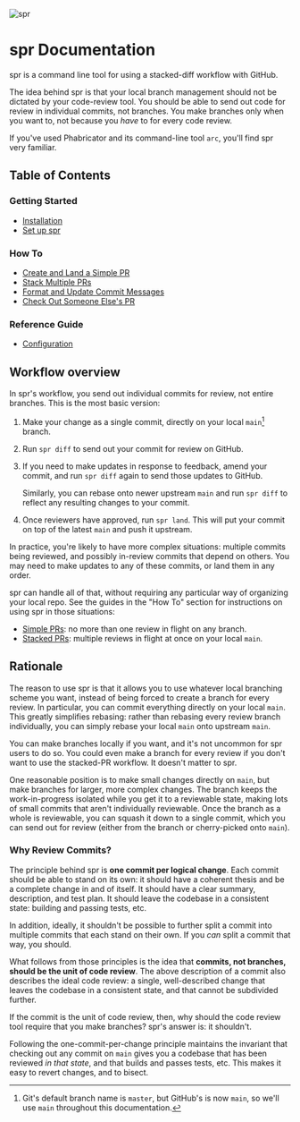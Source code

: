 ![spr](./spr.svg)

# spr Documentation

spr is a command line tool for using a stacked-diff workflow with GitHub.

The idea behind spr is that your local branch management should not be dictated by your code-review tool. You should be able to send out code for review in individual commits, not branches. You make branches only when you want to, not because you _have_ to for every code review.

If you've used Phabricator and its command-line tool `arc`, you'll find spr very familiar.

## Table of Contents

### Getting Started
- [Installation](./user/installation.md)
- [Set up spr](./user/setup.md)

### How To
- [Create and Land a Simple PR](./user/simple.md)
- [Stack Multiple PRs](./user/stack.md)
- [Format and Update Commit Messages](./user/commit-message.md)
- [Check Out Someone Else's PR](./user/patch.md)

### Reference Guide
- [Configuration](./reference/configuration.md)

## Workflow overview

In spr's workflow, you send out individual commits for review, not entire branches. This is the most basic version:

1. Make your change as a single commit, directly on your local `main`[^master] branch.

2. Run `spr diff` to send out your commit for review on GitHub.

3. If you need to make updates in response to feedback, amend your commit, and run `spr diff` again to send those updates to GitHub.

   Similarly, you can rebase onto newer upstream `main` and run `spr diff` to reflect any resulting changes to your commit.

4. Once reviewers have approved, run `spr land`. This will put your commit on top of the latest `main` and push it upstream.

In practice, you're likely to have more complex situations: multiple commits being reviewed, and possibly in-review commits that depend on others. You may need to make updates to any of these commits, or land them in any order.

spr can handle all of that, without requiring any particular way of organizing your local repo. See the guides in the "How To" section for instructions on using spr in those situations:

- [Simple PRs](./user/simple.md): no more than one review in flight on any branch.
- [Stacked PRs](./user/stack.md): multiple reviews in flight at once on your local `main`.

## Rationale

The reason to use spr is that it allows you to use whatever local branching scheme you want, instead of being forced to create a branch for every review. In particular, you can commit everything directly on your local `main`. This greatly simplifies rebasing: rather than rebasing every review branch individually, you can simply rebase your local `main` onto upstream `main`.

You can make branches locally if you want, and it's not uncommon for spr users to do so. You could even make a branch for every review if you don't want to use the stacked-PR workflow. It doesn't matter to spr.

One reasonable position is to make small changes directly on `main`, but make branches for larger, more complex changes. The branch keeps the work-in-progress isolated while you get it to a reviewable state, making lots of small commits that aren't individually reviewable. Once the branch as a whole is reviewable, you can squash it down to a single commit, which you can send out for review (either from the branch or cherry-picked onto `main`).

### Why Review Commits?

The principle behind spr is **one commit per logical change**. Each commit should be able to stand on its own: it should have a coherent thesis and be a complete change in and of itself. It should have a clear summary, description, and test plan. It should leave the codebase in a consistent state: building and passing tests, etc.

In addition, ideally, it shouldn't be possible to further split a commit into multiple commits that each stand on their own. If you _can_ split a commit that way, you should.

What follows from those principles is the idea that **commits, not branches, should be the unit of code review**. The above description of a commit also describes the ideal code review: a single, well-described change that leaves the codebase in a consistent state, and that cannot be subdivided further.

If the commit is the unit of code review, then, why should the code review tool require that you make branches? spr's answer is: it shouldn't.

Following the one-commit-per-change principle maintains the invariant that checking out any commit on `main` gives you a codebase that has been reviewed _in that state_, and that builds and passes tests, etc. This makes it easy to revert changes, and to bisect.

[^master]: Git's default branch name is `master`, but GitHub's is now `main`, so we'll use `main` throughout this documentation.